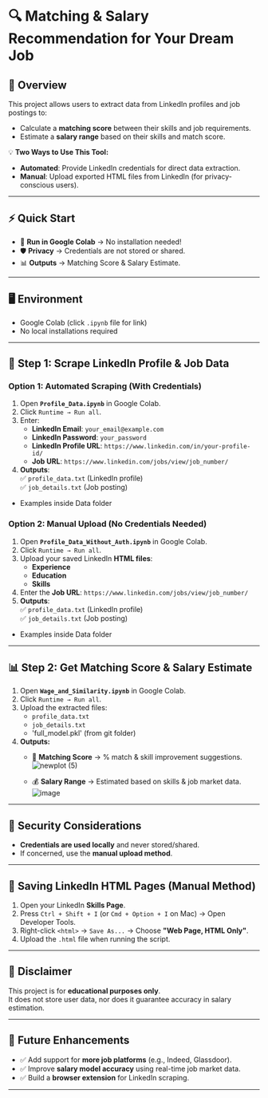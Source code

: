 # 🔍 Matching & Salary Recommendation for Your Dream Job

## 🚀 Overview
This project allows users to extract data from LinkedIn profiles and job postings to:
- Calculate a **matching score** between their skills and job requirements.
- Estimate a **salary range** based on their skills and match score.

💡 **Two Ways to Use This Tool:**
- **Automated**: Provide LinkedIn credentials for direct data extraction.
- **Manual**: Upload exported HTML files from LinkedIn (for privacy-conscious users).

---

## ⚡ Quick Start

- 📌 **Run in Google Colab** → No installation needed!
- 🛡️ **Privacy** → Credentials are not stored or shared.
- 📊 **Outputs** → Matching Score & Salary Estimate.

---

## 🖥️ Environment
- Google Colab (click `.ipynb` file for link)
- No local installations required

---

## 📌 **Step 1: Scrape LinkedIn Profile & Job Data**

### **Option 1: Automated Scraping (With Credentials)**

1. Open **`Profile_Data.ipynb`** in Google Colab.
2. Click `Runtime → Run all`.
3. Enter:
   - **LinkedIn Email**: `your_email@example.com`
   - **LinkedIn Password**: `your_password`
   - **LinkedIn Profile URL**: `https://www.linkedin.com/in/your-profile-id/`
   - **Job URL**: `https://www.linkedin.com/jobs/view/job_number/`
4. **Outputs**:  
   ✅ `profile_data.txt` (LinkedIn profile)  
   ✅ `job_details.txt` (Job posting)  
- Examples inside Data folder

### **Option 2: Manual Upload (No Credentials Needed)**

1. Open **`Profile_Data_Without_Auth.ipynb`** in Google Colab.
2. Click `Runtime → Run all`.
3. Upload your saved LinkedIn **HTML files**:
   - **Experience**
   - **Education**
   - **Skills**
4. Enter the **Job URL**: `https://www.linkedin.com/jobs/view/job_number/`
5. **Outputs**:  
   ✅ `profile_data.txt` (LinkedIn profile)  
   ✅ `job_details.txt` (Job posting)  
- Examples inside Data folder

---

## 📊 **Step 2: Get Matching Score & Salary Estimate**
1. Open **`Wage_and_Similarity.ipynb`** in Google Colab.
2. Click `Runtime → Run all`.
3. Upload the extracted files:
   - `profile_data.txt`
   - `job_details.txt`
   - 'full_model.pkl' (from git folder)
4. **Outputs:**
   - 📌 **Matching Score** → % match & skill improvement suggestions.
     ![newplot (5)](https://github.com/user-attachments/assets/30cbe79b-ab52-4897-8d2a-f4687827d1bd)

   - 💰 **Salary Range** → Estimated based on skills & job market data.
![image](https://github.com/user-attachments/assets/04bd1bf0-ef53-4a4a-97de-9817e9e4d5e0)

---

## 🔐 Security Considerations
- **Credentials are used locally** and never stored/shared.
- If concerned, use the **manual upload method**.

---

## 💾 **Saving LinkedIn HTML Pages (Manual Method)**
1. Open your LinkedIn **Skills Page**.
2. Press `Ctrl + Shift + I` (or `Cmd + Option + I` on Mac) → Open Developer Tools.
3. Right-click `<html>` → `Save As...` → Choose **"Web Page, HTML Only"**.
4. Upload the `.html` file when running the script.

---

## 📢 **Disclaimer**
This project is for **educational purposes only**.  
It does not store user data, nor does it guarantee accuracy in salary estimation.

---

## 🎯 **Future Enhancements**
- ✅ Add support for **more job platforms** (e.g., Indeed, Glassdoor).
- ✅ Improve **salary model accuracy** using real-time job market data.
- ✅ Build a **browser extension** for LinkedIn scraping.

---




